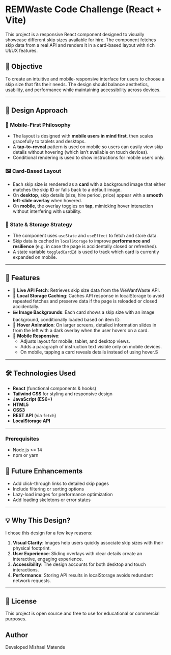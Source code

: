 # REMWaste Code Challenge (React + Vite)

This project is a responsive React component designed to visually showcase different skip sizes available for hire. The component fetches skip data from a real API and renders it in a card-based layout with rich UI/UX features.

## 🎯 Objective

To create an intuitive and mobile-responsive interface for users to choose a skip size that fits their needs. The design should balance aesthetics, usability, and performance while maintaining accessibility across devices.

---

## 🧠 Design Approach

### 📱 Mobile-First Philosophy

- The layout is designed with **mobile users in mind first**, then scales gracefully to tablets and desktops.
- A **tap-to-reveal** pattern is used on mobile so users can easily view skip details without hovering (which isn’t available on touch devices).
- Conditional rendering is used to show instructions for mobile users only.

### 🖼️ Card-Based Layout

- Each skip size is rendered as a **card** with a background image that either matches the skip ID or falls back to a default image.
- On **desktop**, skip details (size, hire period, price) appear with a **smooth left-slide overlay** when hovered.
- On **mobile**, the overlay toggles on **tap**, mimicking hover interaction without interfering with usability.

### 🧠 State & Storage Strategy

- The component uses `useState` and `useEffect` to fetch and store data.
- Skip data is cached in `localStorage` to improve **performance and resilience** (e.g. in case the page is accidentally closed or refreshed).
- A state variable `toggledCardId` is used to track which card is currently expanded on mobile.

---

## 🚀 Features

- 🔄 **Live API Fetch**: Retrieves skip size data from the WeWantWaste API.
- 💾 **Local Storage Caching**: Caches API response in localStorage to avoid repeated fetches and preserve data if the page is reloaded or closed accidentally.
- 🖼️ **Image Backgrounds**: Each card shows a skip size with an image background, conditionally loaded based on item ID.
- 🎨 **Hover Animation**: On larger screens, detailed information slides in from the left with a dark overlay when the user hovers on a card.
- 📱 **Mobile Responsive**:
  - Adjusts layout for mobile, tablet, and desktop views.
  - Adds a paragraph of instruction text visible only on mobile devices.
  - On mobile, tapping a card reveals details instead of using hover.S

---

## 🛠️ Technologies Used

- **React** (functional components & hooks)
- **Tailwind CSS** for styling and responsive design
- **JavaScript (ES6+)**
- **HTML5**
- **CSS3**
- **REST API** (via `fetch`)
- **LocalStorage API**

---

### Prerequisites

- Node.js >= 14
- npm or yarn

## 📌 Future Enhancements

- Add click-through links to detailed skip pages
- Include filtering or sorting options
- Lazy-load images for performance optimization
- Add loading skeletons or error states

---

## 💡 Why This Design?

I chose this design for a few key reasons:

1. **Visual Clarity**: Images help users quickly associate skip sizes with their physical footprint.
2. **User Experience**: Sliding overlays with clear details create an interactive, engaging experience.
3. **Accessibility**: The design accounts for both desktop and touch interactions.
4. **Performance**: Storing API results in localStorage avoids redundant network requests.

---

## 📝 License

This project is open source and free to use for educational or commercial purposes.

## Author

Developed Mishael Matende
